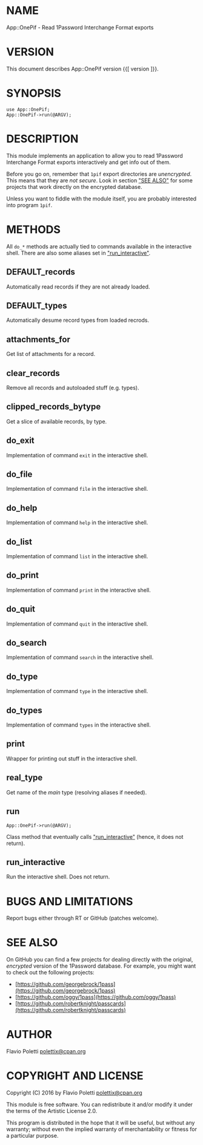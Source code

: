 # NAME

App::OnePif - Read 1Password Interchange Format exports

# VERSION

This document describes App::OnePif version {{\[ version \]}}.

# SYNOPSIS

    use App::OnePif;
    App::OnePif->run(@ARGV);

# DESCRIPTION

This module implements an application to allow you to read 1Password
Interchange Format exports interactively and get info out of them.

Before you go on, remember that `1pif` export directories are
_unencrypted_. This means that they are _not secure_. Look in section
["SEE ALSO"](#see-also) for some projects that work directly on the encrypted
database.

Unless you want to fiddle with the module itself, you are probably
interested into program `1pif`.

# METHODS

All `do_*` methods are actually tied to commands available in the
interactive shell. There are also some aliases set in ["run\_interactive"](#run_interactive).

## DEFAULT\_records

Automatically read records if they are not already loaded.

## DEFAULT\_types

Automatically desume record types from loaded recrods.

## attachments\_for

Get list of attachments for a record.

## clear\_records

Remove all records and autoloaded stuff (e.g. types).

## clipped\_records\_bytype

Get a slice of available records, by type.

## do\_exit

Implementation of command `exit` in the interactive shell.

## do\_file

Implementation of command `file` in the interactive shell.

## do\_help

Implementation of command `help` in the interactive shell.

## do\_list

Implementation of command `list` in the interactive shell.

## do\_print

Implementation of command `print` in the interactive shell.

## do\_quit

Implementation of command `quit` in the interactive shell.

## do\_search

Implementation of command `search` in the interactive shell.

## do\_type

Implementation of command `type` in the interactive shell.

## do\_types

Implementation of command `types` in the interactive shell.

## print

Wrapper for printing out stuff in the interactive shell.

## real\_type

Get name of the _main_ type (resolving aliases if needed).

## run

    App::OnePif->run(@ARGV);

Class method that eventually calls ["run\_interactive"](#run_interactive) (hence,
it does not return).

## run\_interactive

Run the interactive shell. Does not return.

# BUGS AND LIMITATIONS

Report bugs either through RT or GitHub (patches welcome).

# SEE ALSO

On GitHub you can find a few projects for dealing directly with the
original, _encrypted_ version of the 1Password database. For example, you
might want to check out the following projects:

- [https://github.com/georgebrock/1pass](https://github.com/georgebrock/1pass)
- [https://github.com/oggy/1pass](https://github.com/oggy/1pass)
- [https://github.com/robertknight/passcards](https://github.com/robertknight/passcards)

# AUTHOR

Flavio Poletti <polettix@cpan.org>

# COPYRIGHT AND LICENSE

Copyright (C) 2016 by Flavio Poletti <polettix@cpan.org>

This module is free software. You can redistribute it and/or modify it
under the terms of the Artistic License 2.0.

This program is distributed in the hope that it will be useful, but
without any warranty; without even the implied warranty of
merchantability or fitness for a particular purpose.
